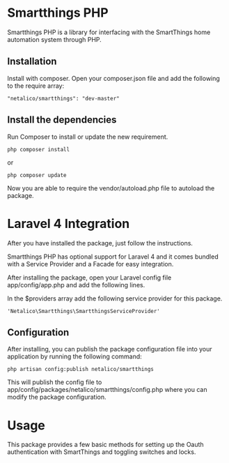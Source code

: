 Smartthings PHP
=========
Smartthings PHP is a library for interfacing with the SmartThings home automation system through PHP.

Installation
----
Install with composer. Open your composer.json file and add the following to the require array:

```
"netalico/smartthings": "dev-master"
```

Install the dependencies
---
Run Composer to install or update the new requirement.

```
php composer install
```
or

```
php composer update
```
Now you are able to require the vendor/autoload.php file to autoload the package.


Laravel 4 Integration
====

After you have installed the package, just follow the instructions.

Smartthings PHP has optional support for Laravel 4 and it comes bundled with a Service Provider and a Facade for easy integration.

After installing the package, open your Laravel config file app/config/app.php and add the following lines.

In the $providers array add the following service provider for this package.

```
'Netalico\Smartthings\SmartthingsServiceProvider'
```

Configuration
---

After installing, you can publish the package configuration file into your application by running the following command:

```
php artisan config:publish netalico/smartthings
```

This will publish the config file to app/config/packages/netalico/smartthings/config.php where you can modify the package configuration.


Usage
====
This package provides a few basic methods for setting up the Oauth authentication with SmartThings and toggling switches and locks.